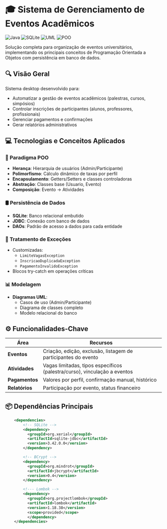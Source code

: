 # 🎓 Sistema de Gerenciamento de Eventos Acadêmicos

![Java](https://img.shields.io/badge/Java-17%2B-orange)
![SQLite](https://img.shields.io/badge/SQLite-3-blue)
![UML](https://img.shields.io/badge/UML-Diagramas-9cf)
![POO](https://img.shields.io/badge/POO-Avançado-success)

Solução completa para organização de eventos universitários, implementando os principais conceitos de Programação Orientada a Objetos com persistência em banco de dados.

## 🔍 Visão Geral

Sistema desktop desenvolvido para:

- Automatizar a gestão de eventos acadêmicos (palestras, cursos, simpósios)
- Controlar inscrições de participantes (alunos, professores, profissionais)
- Gerenciar pagamentos e confirmações
- Gerar relatórios administrativos

## 💻 Tecnologias e Conceitos Aplicados

### 🧠 Paradigma POO

- **Herança**: Hierarquia de usuários (Admin/Participante)
- **Polimorfismo**: Cálculo dinâmico de taxas por perfil
- **Encapsulamento**: Getters/Setters e classes controladoras
- **Abstração**: Classes base (Usuario, Evento)
- **Composição**: Evento → Atividades

### 🛢️ Persistência de Dados

- **SQLite**: Banco relacional embutido
- **JDBC**: Conexão com banco de dados
- **DAOs**: Padrão de acesso a dados para cada entidade

### 🚨 Tratamento de Exceções

- Customizadas:
  - `LimiteVagasException`
  - `InscricaoDuplicadaException`
  - `PagamentoInvalidoException`
- Blocos try-catch em operações críticas

### 📊 Modelagem

- **Diagramas UML**:
  - Casos de uso (Admin/Participante)
  - Diagrama de classes completo
  - Modelo relacional do banco

## ⚙️ Funcionalidades-Chave

| Área           | Recursos                                                                  |
| -------------- | ------------------------------------------------------------------------- |
| **Eventos**    | Criação, edição, exclusão, listagem de participantes do evento            |
| **Atividades** | Vagas limitadas, tipos específicos (palestra/curso), vinculação a eventos |
| **Pagamentos** | Valores por perfil, confirmação manual, histórico                         |
| **Relatórios** | Participação por evento, status financeiro                                |

## 📦 Dependências Principais

```xml
    <dependencies>
        <!-- SQLite -->
        <dependency>
          <groupId>org.xerial</groupId>
          <artifactId>sqlite-jdbc</artifactId>
          <version>3.42.0.0</version>
        </dependency>

        <!-- BCrypt -->
        <dependency>
          <groupId>org.mindrot</groupId>
          <artifactId>jbcrypt</artifactId>
          <version>0.4</version>
        </dependency>

        <!--- Lombok -->
       	<dependency>
          <groupId>org.projectlombok</groupId>
          <artifactId>lombok</artifactId>
          <version>1.18.38</version>
          <scope>provided</scope>
	      </dependency>
    </dependencies>
```
